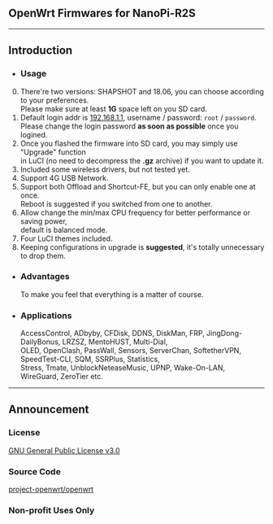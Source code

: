 ## OpenWrt Firmwares for NanoPi-R2S
- - -
## Introduction
- ### Usage
0. There're two versions: SHAPSHOT and 18.06, you can choose according to your preferences.<br/>
 Please make sure at least **1G** space left on you SD card.
1. Default login addr is [192.168.1.1](192.168.1.1), username / password: `root` / `password`.<br/>
 Please change the login password **as soon as possible** once you logined.
2. Once you flashed the firmware into SD card, you may simply use "Upgrade" function<br/>
 in LuCI (no need to decompress the **.gz** archive) if you want to update it.
3. Included some wireless drivers, but not tested yet.
4. Support 4G USB Network.
5. Support both Offload and Shortcut-FE, but you can only enable one at once.<br/>
 Reboot is suggested if you switched from one to another.
6. Allow change the min/max CPU frequency for better performance or saving power,<br/>
 default is balanced mode.
7. Four LuCI themes included.
8. Keeping configurations in upgrade is **suggested**, it's totally unnecessary to drop them.
- ### Advantages
  To make you feel that everything is a matter of course.
- ### Applications
  AccessControl, ADbyby, CFDisk, DDNS, DiskMan, FRP, JingDong-DailyBonus, LRZSZ, MentoHUST, Multi-Dial,<br/>
 OLED, OpenClash, PassWall, Sensors, ServerChan, SoftetherVPN, SpeedTest-CLI, SQM, SSRPlus, Statistics,<br/>
 Stress, Tmate, UnblockNeteaseMusic, UPNP, Wake-On-LAN, WireGuard, ZeroTier etc.
- - -
## Announcement
### License
[GNU General Public License v3.0](https://github.com/1715173329/nanopi-r2s-openwrt/blob/master/LICENSE)
### Source Code
[project-openwrt/openwrt](https://github.com/project-openwrt/openwrt)
### Non-profit Uses Only

